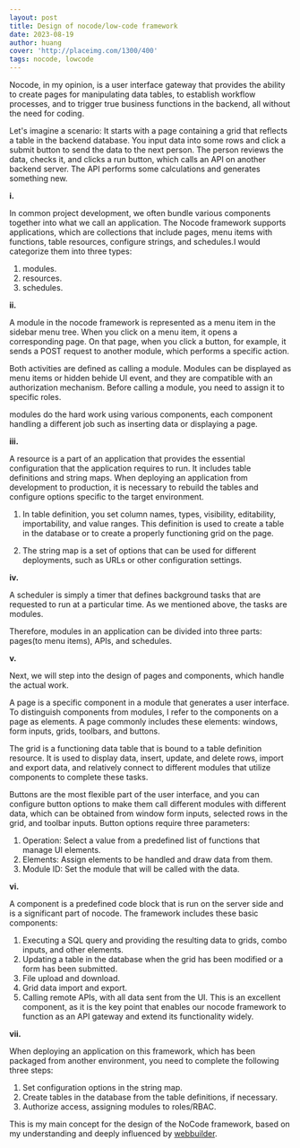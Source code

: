 ```yaml
---
layout: post
title: Design of nocode/low-code framework
date: 2023-08-19
author: huang
cover: 'http://placeimg.com/1300/400'
tags: nocode, lowcode
---
```


Nocode, in my opinion, is a user interface gateway that provides the ability to create pages for manipulating data tables, to establish workflow processes, and to trigger true business functions in the backend, all without the need for coding.


Let's imagine a scenario: It starts with a page containing a grid that reflects a table in the backend database. You input data into some rows and click a submit button to send the data to the next person. The person reviews the data, checks it, and clicks a run button, which calls an API on another backend server. The API performs some calculations and generates something new.

**i.**

In common project development, we often bundle various components together into what we call an application. The Nocode framework supports applications, which are collections that include pages, menu items with functions, table resources, configure strings, and schedules.I would categorize them into three types:

1. modules.
2. resources.
3. schedules.

**ii.**

A module in the nocode framework is represented as a menu item in the sidebar menu tree. When you click on a menu item, it opens a corresponding page. On that page,  when you click a button, for example, it sends a POST request to another module, which performs a specific action.


Both activities are defined as calling a module. Modules can be displayed as menu items or hidden behide UI event, and they are compatible with an authorization mechanism. Before calling a module, you need to assign it to specific roles.


modules do the hard work using various components, each component handling a different job such as inserting data or displaying a page.

**iii.**

A resource is a part of an application that provides the essential configuration that the application requires to run. It includes table definitions and string maps. When deploying an application from development to production, it is necessary to rebuild the tables and configure options specific to the target environment.

1. In table definition, you set column names, types, visibility, editability, importability, and value ranges. This definition is used to create a table in the database or to create a properly functioning grid on the page.

2. The string map is a set of options that can be used for different deployments, such as URLs or other configuration settings.

**iv.**

A scheduler is simply a timer that defines background tasks that are requested to run at a particular time. As we mentioned above, the tasks are modules.


Therefore,  modules in an application can be divided into three parts:  pages(to menu items), APIs, and  schedules.

**v.**

Next, we will step into the design of pages and components, which handle the actual work.


A page is a specific component in a module that generates a user interface. To distinguish components from modules, I refer to the components on a page as elements. A page commonly includes these elements: windows, form inputs, grids, toolbars, and buttons.


The grid is a functioning data table that is bound to a table definition resource. It is used to display data, insert, update, and delete rows, import and export data, and relatively connect to different modules that utilize components to complete these tasks.


Buttons are the most flexible part of the user interface, and you can configure button options to make them call different modules with different data, which can be obtained from window form inputs, selected rows in the grid, and toolbar inputs. Button options require three parameters:

1. Operation: Select a value from a predefined list of functions that manage UI elements.
2. Elements: Assign elements to be handled and draw data from them.
3. Module ID: Set the module that will be called with the data.

**vi.**

A component is a predefined code block that is run on the server side and is a significant part of nocode. The framework includes these basic components:

1. Executing a SQL query and providing the resulting data to grids, combo inputs, and other elements.
2. Updating a table in the database when the grid has been modified or a form has been submitted.
3. File upload and download.
4. Grid data import and export.
5. Calling remote APIs, with all data sent from the UI. This is an excellent component, as it is the key point that enables our nocode framework to function as an API gateway and extend its functionality widely.

**vii.**

When deploying an application on this framework, which has been packaged from another environment, you need to complete the following three steps:

1. Set configuration options in the string map.
2. Create tables in the database from the table definitions, if necessary.
3. Authorize access, assigning modules to roles/RBAC.

This is my main concept for the design of the NoCode framework, based on my understanding and deeply influenced by [webbuilder](putdb.com).
